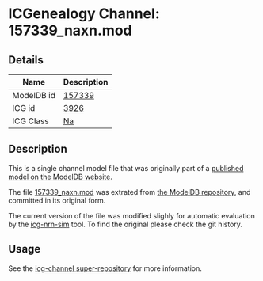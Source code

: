 # ICGenealogy Channel: 157339\_naxn.mod

## Details

Name | Description
---- | -----------
ModelDB id | [157339](http://senselab.med.yale.edu/ModelDB/ShowModel.cshtml?model=157339)
ICG id | [3926](http://icg.neurotheory.ox.ac.uk/channels/2/3926)
ICG Class | [Na](http://icg.neurotheory.ox.ac.uk/channels/2)

## Description

This is a single channel model file that was originally part of a [published model on the ModelDB website](http://senselab.med.yale.edu/mModelDB/ShowModel.cshtml?model=157339).


The file [157339\_naxn.mod](157339_naxn.mod) was extrated from [the ModelDB repository](http://senselab.med.yale.edu/ModelDB/ShowModel.cshtml?model=157339), and committed in its original form.

The current version of the file was modified slighly for automatic evaluation by the [icg-nrn-sim](https://github.com/icgenealogy/icg-nrn-sim) tool. To find the original please check the git history.


## Usage

See the [icg-channel super-repository](https://github.com/icgenealogy/icg-channels) for more information.